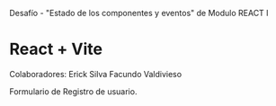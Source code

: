 Desafío - "Estado de los componentes y eventos" de Modulo REACT I

# React + Vite

Colaboradores: Erick Silva
Facundo Valdivieso

Formulario de Registro de usuario.
